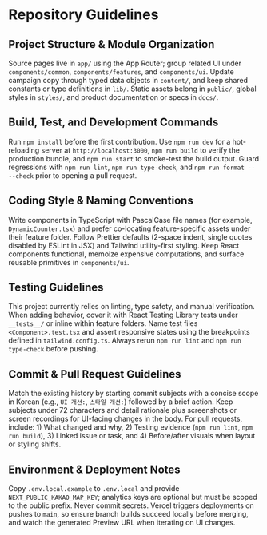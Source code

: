 # Repository Guidelines

## Project Structure & Module Organization
Source pages live in `app/` using the App Router; group related UI under `components/common`, `components/features`, and `components/ui`. Update campaign copy through typed data objects in `content/`, and keep shared constants or type definitions in `lib/`. Static assets belong in `public/`, global styles in `styles/`, and product documentation or specs in `docs/`.

## Build, Test, and Development Commands
Run `npm install` before the first contribution. Use `npm run dev` for a hot-reloading server at `http://localhost:3000`, `npm run build` to verify the production bundle, and `npm run start` to smoke-test the build output. Guard regressions with `npm run lint`, `npm run type-check`, and `npm run format -- --check` prior to opening a pull request.

## Coding Style & Naming Conventions
Write components in TypeScript with PascalCase file names (for example, `DynamicCounter.tsx`) and prefer co-locating feature-specific assets under their feature folder. Follow Prettier defaults (2-space indent, single quotes disabled by ESLint in JSX) and Tailwind utility-first styling. Keep React components functional, memoize expensive computations, and surface reusable primitives in `components/ui`.

## Testing Guidelines
This project currently relies on linting, type safety, and manual verification. When adding behavior, cover it with React Testing Library tests under `__tests__/` or inline within feature folders. Name test files `<Component>.test.tsx` and assert responsive states using the breakpoints defined in `tailwind.config.ts`. Always rerun `npm run lint` and `npm run type-check` before pushing.

## Commit & Pull Request Guidelines
Match the existing history by starting commit subjects with a concise scope in Korean (e.g., `UI 개선:`, `스타일 개선:`) followed by a brief action. Keep subjects under 72 characters and detail rationale plus screenshots or screen recordings for UI-facing changes in the body. For pull requests, include: 1) What changed and why, 2) Testing evidence (`npm run lint`, `npm run build`), 3) Linked issue or task, and 4) Before/after visuals when layout or styling shifts.

## Environment & Deployment Notes
Copy `.env.local.example` to `.env.local` and provide `NEXT_PUBLIC_KAKAO_MAP_KEY`; analytics keys are optional but must be scoped to the public prefix. Never commit secrets. Vercel triggers deployments on pushes to `main`, so ensure branch builds succeed locally before merging, and watch the generated Preview URL when iterating on UI changes.
